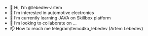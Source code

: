 - 👋 Hi, I’m @lebedev-artem
- 👀 I’m interested in automotive electronics
- 🌱 I’m currently learning JAVA on Skillbox platform
- 💞️ I’m looking to collaborate on ...
- 📫 How to reach me telegram/temo4ka_lebedev (Artem Lebedev)

<!---
lebedev-artem/lebedev-artem is a ✨ special ✨ repository because its `README.md` (this file) appears on your GitHub profile.
You can click the Preview link to take a look at your changes.
--->
